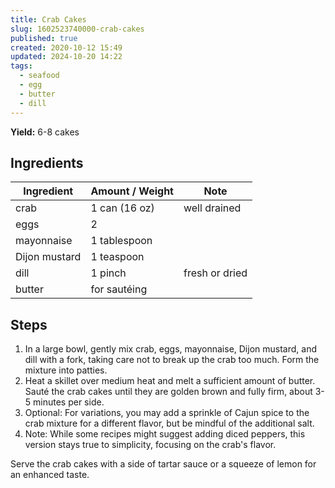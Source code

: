 ```yaml
---
title: Crab Cakes
slug: 1602523740000-crab-cakes
published: true
created: 2020-10-12 15:49
updated: 2024-10-20 14:22
tags:
  - seafood
  - egg
  - butter
  - dill
---
```


**Yield:** 6-8 cakes

## Ingredients

| Ingredient    | Amount / Weight | Note           |
| ------------- | --------------- | -------------- |
| crab          | 1 can (16 oz)   | well drained   |
| eggs          | 2               |                |
| mayonnaise    | 1 tablespoon    |                |
| Dijon mustard | 1 teaspoon      |                |
| dill          | 1 pinch         | fresh or dried |
| butter        | for sautéing    |                |

## Steps

1. In a large bowl, gently mix crab, eggs, mayonnaise, Dijon mustard, and dill with a fork, taking care not to break up the crab too much. Form the mixture into patties.
2. Heat a skillet over medium heat and melt a sufficient amount of butter. Sauté the crab cakes until they are golden brown and fully firm, about 3-5 minutes per side.
3. Optional: For variations, you may add a sprinkle of Cajun spice to the crab mixture for a different flavor, but be mindful of the additional salt.
4. Note: While some recipes might suggest adding diced peppers, this version stays true to simplicity, focusing on the crab's flavor.

Serve the crab cakes with a side of tartar sauce or a squeeze of lemon for an enhanced taste.
